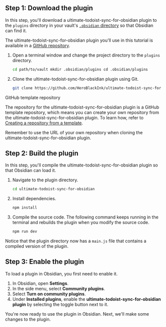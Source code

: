 ## Step 1: Download the  plugin

In this step, you'll download a ultimate-todoist-sync-for-obsidian plugin to the `plugins` directory in your vault's [`.obsidian` directory](https://help.obsidian.md/Advanced+topics/How+Obsidian+stores+data#Per+vault+data) so that Obsidian can find it.

The ultimate-todoist-sync-for-obsidian plugin you'll use in this tutorial is available in a [GitHub repository](https://github.com/HeroBlackInk/ultimate-todoist-sync-for-obsidian.git).

1.  Open a terminal window and change the project directory to the `plugins` directory.
    
    ```bash
    cd path/to/vault mkdir .obsidian/plugins cd .obsidian/plugins
    ```
    
2.  Clone the ultimate-todoist-sync-for-obsidian plugin using Git.
    
    ```bash
    git clone https://github.com/HeroBlackInk/ultimate-todoist-sync-for-obsidian.git
    ```
    

GitHub template repository

The repository for the ultimate-todoist-sync-for-obsidian plugin is a GitHub template repository, which means you can create your own repository from the ultimate-todoist-sync-for-obsidian plugin. To learn how, refer to [Creating a repository from a template](https://docs.github.com/en/repositories/creating-and-managing-repositories/creating-a-repository-from-a-template#creating-a-repository-from-a-template).

Remember to use the URL of your own repository when cloning the ultimate-todoist-sync-for-obsidian plugin.

## Step 2: Build the plugin

In this step, you'll compile the ultimate-todoist-sync-for-obsidian plugin so that Obsidian can load it.

1.  Navigate to the plugin directory.
    
    ```bash
    cd ultimate-todoist-sync-for-obsidian
    ```
    
2.  Install dependencies.
    
    ```bash
    npm install
    ```
    
3.  Compile the source code. The following command keeps running in the terminal and rebuilds the plugin when you modify the source code.
    
    ```bash
    npm run dev
    ```
    

Notice that the plugin directory now has a `main.js` file that contains a compiled version of the plugin.

## Step 3: Enable the plugin

To load a plugin in Obsidian, you first need to enable it.

1.  In Obsidian, open **Settings**.
2.  In the side menu, select **Community plugins**.
3.  Select **Turn on community plugins**.
4.  Under **Installed plugins**, enable the **ultimate-todoist-sync-for-obsidian plugin** by selecting the toggle button next to it.

You're now ready to use the plugin in Obsidian. Next, we'll make some changes to the plugin.